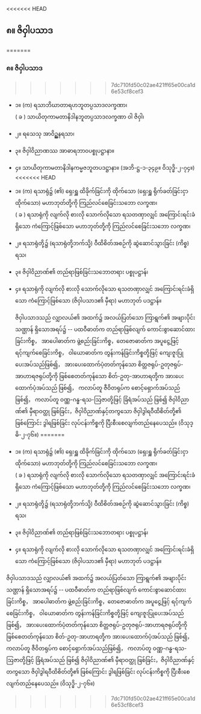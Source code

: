 <<<<<<< HEAD
## ၈။ ဇိဝှါပသာဒ
=======
### ၈။ ဇိဝှါပသာဒ
>>>>>>> 7dc710fd50c02ae421ff65e00ca1d6e53cf8cef3

- ၁။ (က) ရသာဘိဃာတာရဟဘူတပ္ပသာဒလက္ခဏာ၊ <br>( ခ ) သာယိတုကာမတာနိဒါနဘူတပ္ပသာဒလက္ခဏာ ဝါ ဇိဝှါ၊
- ၂။ ရသေသု အာဝိဥ္ဆနရသာ၊
- ၃။ ဇိဝှါဝိညာဏဿ အာဓာရဘာ၀ပစ္စုပဋ္ဌာနာ။
- ၄။ သာယိတုကာမတာနိဒါနကမ္မဇဘူတပဒဋ္ဌာနာ။ (အဘိ-ဋ္ဌ-၁-၃၄၉။ ဝိသုဒ္ဓိ-၂-၇၄။)
<<<<<<< HEAD
- ၁။ (က) ရသာရုံ၌ (၏) ရှေးရှူ ထိခိုက်ခြင်းကို ထိုက်သော (ရှေးရှူ ရိုက်ခတ်ခြင်းငှာ ထိုက်သော)
မဟာဘုတ်တို့ကို ကြည်လင်စေခြင်းသဘော လက္ခဏ၊ <br>( ခ ) ရသာရုံကို လျက်လို စားလို သောက်လိုသော ရသတဏှာလျှင် အကြောင်းရင်းခံရှိသော
ကံကြောင့်ဖြစ်သော မဟာဘုတ်တို့ကို ကြည်လင်စေခြင်းသဘော လက္ခဏ၊
- ၂။ ရသာရုံတို့၌ (ရသာရုံတို့ဘက်သို့) ဝီထိစိတ်အစဉ်ကို ဆွဲဆောင်သွားခြင်း (ကိစ္စ) ရသ၊
- ၃။ ဇိဝှါဝိညာဏ်၏ တည်ရာဖြစ်ခြင်းသဘောတရား ပစ္စုပဋ္ဌာန်၊
- ၄။ ရသာရုံကို လျက်လို စားလို သောက်လိုသော ရသတဏှာလျှင် အကြောင်းရင်းခံရှိသော
ကံကြောင့်ဖြစ်သော (ဇိဝှါပသာဒ၏ မှီရာ) မဟာဘုတ် ပဒဋ္ဌာန်။

    ဇိဝှါပသာဒသည် လျှာလယ်၏ အထက်၌ အလယ်ပြတ်သော ကြာရွက်၏ အဖျားပိုင်းသဏ္ဌာန် ရှိသောအရပ်၌ -- ပထဝီဓာတ်က တည်ရာဖြစ်လျက် ကောင်းစွာဆောင်ထားခြင်းကိစ္စ， အာပေါဓာတ်က ဖွဲ့စည်းခြင်းကိစ္စ，တေဇောဓာတ်က အပူငွေ့ဖြင့် ရင့်ကျက်စေခြင်းကိစ္စ， ဝါယောဓာတ်က တွန်းကန်ခြင်းကိစ္စတို့ဖြင့် ကျေးဇူးပြုပေးအပ်သည်ဖြစ်၍， အားပေးထောက်ပံ့တတ်ကုန်သော စိတ္တဇရုပ်-ဥတုဇရုပ်-အာဟာရဇရုပ်တို့ကို ဖြစ်စေတတ်ကုန်သော စိတ်-ဥတု-အာဟာရတို့က အားပေးထောက်ပံ့အပ်သည် ဖြစ်၍， ကလာပ်တူ ဇီဝိတရုပ်က စောင့်ရှောက်အပ်သည်ဖြစ်၍， ကလာပ်တူ ဝဏ္ဏ-ဂန္ဓ-ရသ-ဩဇာတို့ဖြင့် ခြံရံအပ်သည် ဖြစ်၍ ဇိဝှါဝိညာဏ်၏ မှီရာဝတ္ထု ဖြစ်ခြင်း，ဇိဝှါဝိညာဏ်နှင့်တကွသော ဇိဝှါဒွါရဝီထိစိတ်တို့၏ ဖြစ်ကြောင်း ဒွါရဖြစ်ခြင်း လုပ်ငန်းကိစ္စကို ပြီးစီးစေလျက်တည်နေပေသည်။ (ဝိသုဒ္ဓိ-၂-၇၆။)
=======

- ၁။ (က) ရသာရုံ၌ (၏) ရှေးရှူ ထိခိုက်ခြင်းကို ထိုက်သော (ရှေးရှူ ရိုက်ခတ်ခြင်းငှာ ထိုက်သော) မဟာဘုတ်တို့ကို ကြည်လင်စေခြင်းသဘော လက္ခဏ၊ <br>( ခ ) ရသာရုံကို လျက်လို စားလို သောက်လိုသော ရသတဏှာလျှင် အကြောင်းရင်းခံရှိသော ကံကြောင့်ဖြစ်သော မဟာဘုတ်တို့ကို ကြည်လင်စေခြင်းသဘော <r>လက္ခဏ၊</r>
- ၂။ ရသာရုံတို့၌ (ရသာရုံတို့ဘက်သို့) ဝီထိစိတ်အစဉ်ကို ဆွဲဆောင်သွားခြင်း <r>(ကိစ္စ) ရသ၊</r>
- ၃။ ဇိဝှါဝိညာဏ်၏ တည်ရာဖြစ်ခြင်းသဘောတရား <r>ပစ္စုပဋ္ဌာန်၊</r>
- ၄။ ရသာရုံကို လျက်လို စားလို သောက်လိုသော ရသတဏှာလျှင် အကြောင်းရင်းခံရှိသော ကံကြောင့်ဖြစ်သော (ဇိဝှါပသာဒ၏ မှီရာ) မဟာဘုတ် <r>ပဒဋ္ဌာန်။</r>

ဇိဝှါပသာဒသည် လျှာလယ်၏ အထက်၌ အလယ်ပြတ်သော ကြာရွက်၏ အဖျားပိုင်းသဏ္ဌာန် ရှိသောအရပ်၌ -- ပထဝီဓာတ်က တည်ရာဖြစ်လျက် ကောင်းစွာဆောင်ထားခြင်းကိစ္စ， အာပေါဓာတ်က ဖွဲ့စည်းခြင်းကိစ္စ，တေဇောဓာတ်က အပူငွေ့ဖြင့် ရင့်ကျက်စေခြင်းကိစ္စ， ဝါယောဓာတ်က တွန်းကန်ခြင်းကိစ္စတို့ဖြင့် ကျေးဇူးပြုပေးအပ်သည်ဖြစ်၍， အားပေးထောက်ပံ့တတ်ကုန်သော စိတ္တဇရုပ်-ဥတုဇရုပ်-အာဟာရဇရုပ်တို့ကို ဖြစ်စေတတ်ကုန်သော စိတ်-ဥတု-အာဟာရတို့က အားပေးထောက်ပံ့အပ်သည် ဖြစ်၍， ကလာပ်တူ ဇီဝိတရုပ်က စောင့်ရှောက်အပ်သည်ဖြစ်၍， ကလာပ်တူ ဝဏ္ဏ-ဂန္ဓ-ရသ-ဩဇာတို့ဖြင့် ခြံရံအပ်သည် ဖြစ်၍ ဇိဝှါဝိညာဏ်၏ မှီရာဝတ္ထု ဖြစ်ခြင်း，ဇိဝှါဝိညာဏ်နှင့်တကွသော ဇိဝှါဒွါရဝီထိစိတ်တို့၏ ဖြစ်ကြောင်း ဒွါရဖြစ်ခြင်း လုပ်ငန်းကိစ္စကို ပြီးစီးစေလျက်တည်နေပေသည်။ (ဝိသုဒ္ဓိ-၂-၇၆။)
>>>>>>> 7dc710fd50c02ae421ff65e00ca1d6e53cf8cef3
